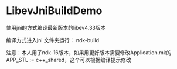 # LibevJniBuildDemo
使用jni的方式编译最新版本的libev4.33版本

编译方式进入jni 文件夹运行： ndk-build

注意：本人用了ndk-16版本，如果用更好版本需要修改Application.mk的APP_STL := c++_shared，这个可以根据编译提示修改
